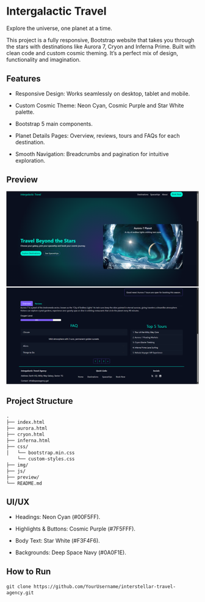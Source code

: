# Intergalactic Travel

Explore the universe, one planet at a time.

This project is a fully responsive, Bootstrap website that takes you through the stars with destinations like Aurora 7, Cryon and Inferna Prime. Built with clean code and custom cosmic theming. It’s a perfect mix of design, functionality and imagination.

## Features

- Responsive Design: Works seamlessly on desktop, tablet and mobile.

- Custom Cosmic Theme: Neon Cyan, Cosmic Purple and Star White palette.

- Bootstrap 5 main components.

- Planet Details Pages: Overview, reviews, tours and FAQs for each destination.

- Smooth Navigation: Breadcrumbs and pagination for intuitive exploration.

## Preview

![image info](./preview/1.png)
![image info](./preview/2.png)

## Project Structure

```
.
├── index.html
├── aurora.html
├── cryon.html
├── inferna.html
├── css/
│   └── bootstrap.min.css
    └── custom-styles.css
├── img/
├── js/
├── preview/
└── README.md
```

## UI/UX

- Headings: Neon Cyan (#00F5FF).

- Highlights & Buttons: Cosmic Purple (#7F5FFF).

- Body Text: Star White (#F3F4F6).

- Backgrounds: Deep Space Navy (#0A0F1E).

## How to Run

```
git clone https://github.com/YourUsername/interstellar-travel-agency.git

```
